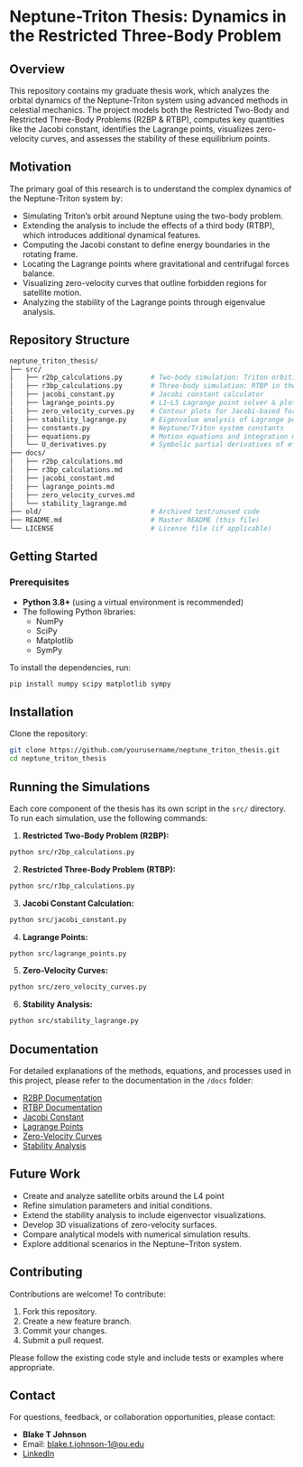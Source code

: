 # Neptune-Triton Thesis: Dynamics in the Restricted Three-Body Problem

## Overview
This repository contains my graduate thesis work, which analyzes the orbital dynamics of the Neptune-Triton system using advanced methods in celestial mechanics. The project models both the Restricted Two-Body and Restricted Three-Body Problems (R2BP & RTBP), computes key quantities like the Jacobi constant, identifies the Lagrange points, visualizes zero-velocity curves, and assesses the stability of these equilibrium points.

## Motivation
The primary goal of this research is to understand the complex dynamics of the Neptune-Triton system by:
- Simulating Triton’s orbit around Neptune using the two-body problem.
- Extending the analysis to include the effects of a third body (RTBP), which introduces additional dynamical features.
- Computing the Jacobi constant to define energy boundaries in the rotating frame.
- Locating the Lagrange points where gravitational and centrifugal forces balance.
- Visualizing zero-velocity curves that outline forbidden regions for satellite motion.
- Analyzing the stability of the Lagrange points through eigenvalue analysis.

## Repository Structure

```bash
neptune_triton_thesis/
├── src/
│   ├── r2bp_calculations.py       # Two-body simulation: Triton orbiting Neptune
│   ├── r3bp_calculations.py       # Three-body simulation: RTBP in the rotating frame
│   ├── jacobi_constant.py         # Jacobi constant calculator
│   ├── lagrange_points.py         # L1–L5 Lagrange point solver & plotter
│   ├── zero_velocity_curves.py    # Contour plots for Jacobi-based forbidden regions
│   ├── stability_lagrange.py      # Eigenvalue analysis of Lagrange point stability
│   ├── constants.py               # Neptune/Triton system constants
│   ├── equations.py               # Motion equations and integration methods
│   └── U_derivatives.py           # Symbolic partial derivatives of effective potential
├── docs/
│   ├── r2bp_calculations.md
│   ├── r3bp_calculations.md
│   ├── jacobi_constant.md
│   ├── lagrange_points.md
│   ├── zero_velocity_curves.md
│   └── stability_lagrange.md
├── old/                           # Archived test/unused code
├── README.md                      # Master README (this file)
└── LICENSE                        # License file (if applicable)
```

## Getting Started

### Prerequisites
- **Python 3.8+** (using a virtual environment is recommended)
- The following Python libraries:
  - NumPy
  - SciPy
  - Matplotlib
  - SymPy

To install the dependencies, run:
```bash
pip install numpy scipy matplotlib sympy
```

## Installation

Clone the repository:
```bash
git clone https://github.com/yourusername/neptune_triton_thesis.git
cd neptune_triton_thesis
```

## Running the Simulations

Each core component of the thesis has its own script in the `src/` directory. To run each simulation, use the following commands:

1. **Restricted Two-Body Problem (R2BP):**
```bash
python src/r2bp_calculations.py
```

2. **Restricted Three-Body Problem (RTBP):**
```bash
python src/r3bp_calculations.py
```

3. **Jacobi Constant Calculation:**
```bash
python src/jacobi_constant.py
```

4. **Lagrange Points:**
```bash
python src/lagrange_points.py
```

5. **Zero-Velocity Curves:**
```bash
python src/zero_velocity_curves.py
```

6. **Stability Analysis:**
```bash
python src/stability_lagrange.py
```

## Documentation

For detailed explanations of the methods, equations, and processes used in this project, please refer to the documentation in the `/docs` folder:

- [R2BP Documentation](docs/r2bp_calculations.md)
- [RTBP Documentation](docs/r3bp_calculations.md)
- [Jacobi Constant](docs/jacobi_constant.md)
- [Lagrange Points](docs/lagrange_points.md)
- [Zero-Velocity Curves](docs/zero_velocity_curves.md)
- [Stability Analysis](docs/stability_lagrange.md)

## Future Work

- Create and analyze satellite orbits around the L4 point
- Refine simulation parameters and initial conditions.
- Extend the stability analysis to include eigenvector visualizations.
- Develop 3D visualizations of zero-velocity surfaces.
- Compare analytical models with numerical simulation results.
- Explore additional scenarios in the Neptune–Triton system.

## Contributing

Contributions are welcome! To contribute:
1. Fork this repository.
2. Create a new feature branch.
3. Commit your changes.
4. Submit a pull request.

Please follow the existing code style and include tests or examples where appropriate.

<!--
## License

This project is licensed under the MIT License – see the [LICENSE](LICENSE) file for details.
-->

## Contact

For questions, feedback, or collaboration opportunities, please contact:

- **Blake T Johnson**
- Email: blake.t.johnson-1@ou.edu
- [LinkedIn](https://www.linkedin.com/in/blaketjohnson/)



